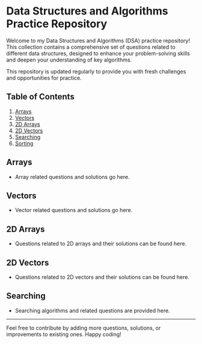 # Data Structures and Algorithms Practice Repository

Welcome to my Data Structures and Algorithms (DSA) practice repository! This collection contains a comprehensive set of questions related to different data structures, designed to enhance your problem-solving skills and deepen your understanding of key algorithms.

This repository is updated regularly to provide you with fresh challenges and opportunities for practice.

## Table of Contents

1. [Arrays](#arrays)
2. [Vectors](#vectors)
3. [2D Arrays](#2d-arrays)
4. [2D Vectors](#2d-vectors)
5. [Searching](#searching)
6. [Sorting](#sorting)

## Arrays

- Array related questions and solutions go here.

## Vectors

- Vector related questions and solutions go here.

## 2D Arrays

- Questions related to 2D arrays and their solutions can be found here.

## 2D Vectors

- Questions related to 2D vectors and their solutions can be found here.

## Searching

- Searching algorithms and related questions are provided here.

---

Feel free to contribute by adding more questions, solutions, or improvements to existing ones. Happy coding!

